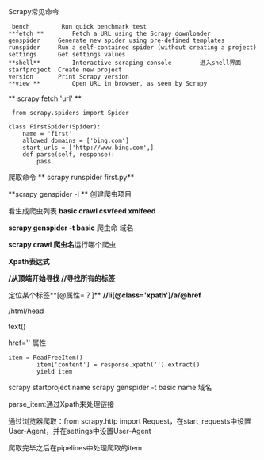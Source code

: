 Scrapy常见命令

     bench         Run quick benchmark test                                                                                  **fetch **        Fetch a URL using the Scrapy downloader                                                                   genspider     Generate new spider using pre-defined templates                                                           runspider     Run a self-contained spider (without creating a project)                                                  settings      Get settings values                                                                                       **shell**         Interactive scraping console        进入shell界面                                                                      startproject  Create new project                                                                                        version       Print Scrapy version                                                                                      **view **         Open URL in browser, as seen by Scrapy  
     
** scrapy fetch 'url' **
 
     from scrapy.spiders import Spider
    
    class FirstSpider(Spider):
        name = 'first'
        allowed_domains = ['bing.com']
        start_urls = ['http://www.bing.com',]
        def parse(self, response):
            pass
            

爬取命令
** scrapy runspider first.py**

**scrapy genspider -l **     创建爬虫项目

看生成爬虫列表    **basic   crawl     csvfeed   xmlfeed**

**scrapy genspider -t basic**  爬虫命   域名

**scrapy crawl 爬虫名**运行哪个爬虫


**Xpath表达式**

**/从顶端开始寻找       //寻找所有的标签**

定位某个标签**[@属性=？]**        **//li[@class='xpath']/a/@href**

/html/head

text()

href=''     属性

    item = ReadFreeItem()
            item['content'] = response.xpath('').extract()
            yield item

scrapy startproject name
scrapy genspider -t basic name 域名

parse_item:通过Xpath来处理链接

通过浏览器爬取：from scrapy.http import Request，在start_requests中设置User-Agent，并在settings中设置User-Agent

爬取完毕之后在pipelines中处理爬取的item

